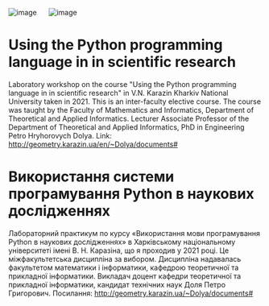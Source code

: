 ![image](https://github.com/MaksymAndreiev/PythonScientificResearchCourse/assets/29687267/62c9b16f-3082-429b-8859-924a8ef317ad) &nbsp;&nbsp;&nbsp;&nbsp;
![image](https://github.com/MaksymAndreiev/PythonScientificResearchCourse/assets/29687267/e15c264c-7781-413c-8404-c23c7860d04d)

# Using the Python programming language in in scientific research
Laboratory workshop on the course "Using the Python programming language in in scientific research" in V.N. Karazin Kharkiv National University taken in 2021. This is an inter-faculty elective course. The course was taught by the Faculty of Mathematics and Informatics, Department of Theoretical and Applied Informatics. Lecturer Associate Professor of the Department of Theoretical and Applied Informatics, PhD in Engineering Petro Hryhorovych Dolya. Link: http://geometry.karazin.ua/en/~Dolya/documents#

# Використання системи програмування Python в наукових дослідженнях
Лабораторний практикум по курсу «Використання мови програмування Python в наукових дослідженнях» в Харківському національному університеті імені В. Н. Каразіна, що я проходив у 2021 році. Це міжфакультетська дисципліна за вибором. Дисципліна надавалась факультетом математики і інформатики, кафедрою теоретичної та прикладної інформатики. Викладач доцент кафедри теоретичної та прикладної інформатики, кандидат технічних наук Доля Петро Григорович. Посилання: http://geometry.karazin.ua/~Dolya/documents#

